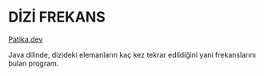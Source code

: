 # DİZİ FREKANS

[Patika.dev](https://www.patika.dev/tr)

Java dilinde, dizideki elemanların kaç kez tekrar edildiğini yani frekanslarını bulan program.
